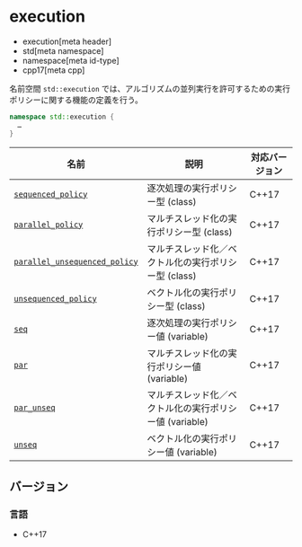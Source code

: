 # execution
* execution[meta header]
* std[meta namespace]
* namespace[meta id-type]
* cpp17[meta cpp]

名前空間 `std::execution` では、アルゴリズムの並列実行を許可するための実行ポリシーに関する機能の定義を行う。

```cpp
namespace std::execution {
  …
}
```


| 名前 | 説明 | 対応バージョン |
|------|------|----------------|
| [`sequenced_policy`](execution/execution_policy.md) | 逐次処理の実行ポリシー型 (class) | C++17 |
| [`parallel_policy`](execution/execution_policy.md) | マルチスレッド化の実行ポリシー型 (class) | C++17 |
| [`parallel_unsequenced_policy`](execution/execution_policy.md) | マルチスレッド化／ベクトル化の実行ポリシー型 (class) | C++17 |
| [`unsequenced_policy`](execution/execution_policy.md) | ベクトル化の実行ポリシー型 (class) | C++17 |
| [`seq`](execution/execution_policy.md) | 逐次処理の実行ポリシー値 (variable) | C++17 |
| [`par`](execution/execution_policy.md) | マルチスレッド化の実行ポリシー値 (variable) | C++17 |
| [`par_unseq`](execution/execution_policy.md) | マルチスレッド化／ベクトル化の実行ポリシー値 (variable) | C++17 |
| [`unseq`](execution/execution_policy.md) | ベクトル化の実行ポリシー値 (variable) | C++17 |


## バージョン
### 言語
- C++17
